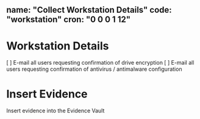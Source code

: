 name: "Collect Workstation Details"
code: "workstation"
cron: "0 0 0 1 12"
---

# Workstation Details

[ ] E-mail all users requesting confirmation of drive encryption
[ ] E-mail all users requesting confirmation of antivirus / antimalware configuration

# Insert Evidence

Insert evidence into the Evidence Vault